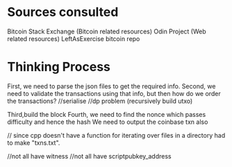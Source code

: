 # Sources consulted
Bitcoin Stack Exchange (Bitcoin related resources)
Odin Project (Web related resources)
LeftAsExercise
bitcoin repo

# Thinking Process
First, we need to parse the json files to get the required info.
Second, we need to validate the transactions using that info, but then how do we order the transactions?
//serialise
//dp problem (recursively build utxo)



Third,build the block
Fourth, we need to find the nonce which passes difficulty and hence the hash
We need to output the coinbase txn also


// since cpp doesn't have a function for iterating over files in a directory had to make "txns.txt".

//not all have witness
//not all have scriptpubkey_address